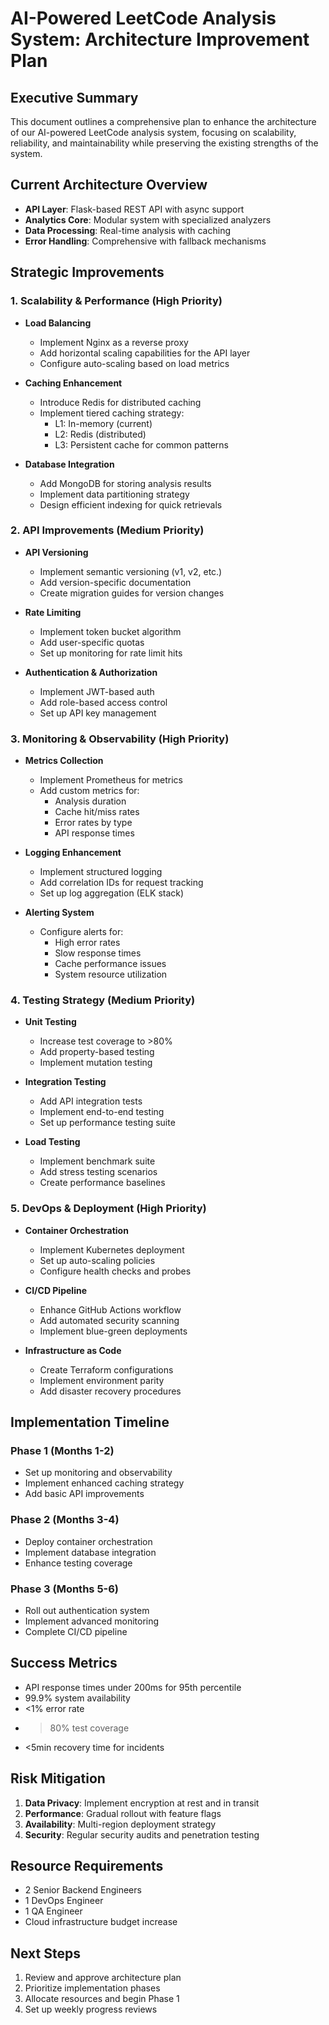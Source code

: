 # AI-Powered LeetCode Analysis System: Architecture Improvement Plan

## Executive Summary
This document outlines a comprehensive plan to enhance the architecture of our AI-powered LeetCode analysis system, focusing on scalability, reliability, and maintainability while preserving the existing strengths of the system.

## Current Architecture Overview
- **API Layer**: Flask-based REST API with async support
- **Analytics Core**: Modular system with specialized analyzers
- **Data Processing**: Real-time analysis with caching
- **Error Handling**: Comprehensive with fallback mechanisms

## Strategic Improvements

### 1. Scalability & Performance (High Priority)
- **Load Balancing**
  - Implement Nginx as a reverse proxy
  - Add horizontal scaling capabilities for the API layer
  - Configure auto-scaling based on load metrics

- **Caching Enhancement**
  - Introduce Redis for distributed caching
  - Implement tiered caching strategy:
    - L1: In-memory (current)
    - L2: Redis (distributed)
    - L3: Persistent cache for common patterns

- **Database Integration**
  - Add MongoDB for storing analysis results
  - Implement data partitioning strategy
  - Design efficient indexing for quick retrievals

### 2. API Improvements (Medium Priority)
- **API Versioning**
  - Implement semantic versioning (v1, v2, etc.)
  - Add version-specific documentation
  - Create migration guides for version changes

- **Rate Limiting**
  - Implement token bucket algorithm
  - Add user-specific quotas
  - Set up monitoring for rate limit hits

- **Authentication & Authorization**
  - Implement JWT-based auth
  - Add role-based access control
  - Set up API key management

### 3. Monitoring & Observability (High Priority)
- **Metrics Collection**
  - Implement Prometheus for metrics
  - Add custom metrics for:
    - Analysis duration
    - Cache hit/miss rates
    - Error rates by type
    - API response times

- **Logging Enhancement**
  - Implement structured logging
  - Add correlation IDs for request tracking
  - Set up log aggregation (ELK stack)

- **Alerting System**
  - Configure alerts for:
    - High error rates
    - Slow response times
    - Cache performance issues
    - System resource utilization

### 4. Testing Strategy (Medium Priority)
- **Unit Testing**
  - Increase test coverage to >80%
  - Add property-based testing
  - Implement mutation testing

- **Integration Testing**
  - Add API integration tests
  - Implement end-to-end testing
  - Set up performance testing suite

- **Load Testing**
  - Implement benchmark suite
  - Add stress testing scenarios
  - Create performance baselines

### 5. DevOps & Deployment (High Priority)
- **Container Orchestration**
  - Implement Kubernetes deployment
  - Set up auto-scaling policies
  - Configure health checks and probes

- **CI/CD Pipeline**
  - Enhance GitHub Actions workflow
  - Add automated security scanning
  - Implement blue-green deployments

- **Infrastructure as Code**
  - Create Terraform configurations
  - Implement environment parity
  - Add disaster recovery procedures

## Implementation Timeline

### Phase 1 (Months 1-2)
- Set up monitoring and observability
- Implement enhanced caching strategy
- Add basic API improvements

### Phase 2 (Months 3-4)
- Deploy container orchestration
- Implement database integration
- Enhance testing coverage

### Phase 3 (Months 5-6)
- Roll out authentication system
- Implement advanced monitoring
- Complete CI/CD pipeline

## Success Metrics
- API response times under 200ms for 95th percentile
- 99.9% system availability
- <1% error rate
- >80% test coverage
- <5min recovery time for incidents

## Risk Mitigation
1. **Data Privacy**: Implement encryption at rest and in transit
2. **Performance**: Gradual rollout with feature flags
3. **Availability**: Multi-region deployment strategy
4. **Security**: Regular security audits and penetration testing

## Resource Requirements
- 2 Senior Backend Engineers
- 1 DevOps Engineer
- 1 QA Engineer
- Cloud infrastructure budget increase

## Next Steps
1. Review and approve architecture plan
2. Prioritize implementation phases
3. Allocate resources and begin Phase 1
4. Set up weekly progress reviews